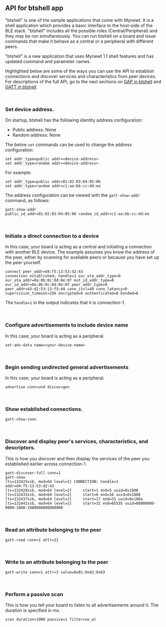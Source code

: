 ## API for btshell app

"btshell" is one of the sample applications that come with Mynewt. It is a shell application which provides a basic interface to the host-side of the BLE stack. "btshell" includes all the possible roles (Central/Peripheral) and they may be run simultaneously. You can run btshell on a board and issue commands that make it behave as a central or a peripheral with different peers. 

"btshell" is a new application that uses Mynewt 1.1 shell features and has updated command and parameter names.

Highlighted below are some of the ways you can use the API to establish connections and discover services and characteristics from peer devices. For descriptions of the full API, go to the next sections on [GAP in btshell](btshell_GAP.md) and [GATT in btshell](btshell_GATT.md).

<br>

### Set device address.

On startup, btshell has the following identity address configuration:

* Public address: None
* Random address: None

The below `set` commands can be used to change the address configuration:

```
set addr_type=public addr=<device-address>
set addr_type=random addr=<device-address>
```

For example:

```
set addr_type=public addr=01:02:03:04:05:06
set addr_type=random addr=c1:aa:bb:cc:dd:ee
```

The address configuration can be viewed with the `gatt-show-addr` command, as follows:

```
gatt-show-addr
public_id_addr=01:02:03:04:05:06 random_id_addr=c1:aa:bb:cc:dd:ee
```

<br>

### Initiate a direct connection to a device

In this case, your board is acting as a central and initiating a connection with another BLE device. The example assumes you know the address of the peer, either by scanning for available peers or because you have set up the peer yourself.

```hl_lines="1"
connect peer_addr=d4:f5:13:53:d2:43
connection established; handle=1 our_ota_addr_type=0 our_ota_addr=0a:0b:0c:0d:0e:0f out_id_addr_type=0 our_id_addr=0a:0b:0c:0d:0e:0f peer_addr_type=0 peer_addr=43:d2:53:13:f5:d4 conn_itvl=40 conn_latency=0 supervision_timeout=256 encrypted=0 authenticated=0 bonded=0
```

The `handle=1` in the output indicates that it is connection-1.

<br>

### Configure advertisements to include device name 

In this case, your board is acting as a peripheral. 

```
set-adv-data name=<your-device-name>
```

<br>

### Begin sending undirected general advertisements

In this case, your board is acting as a peripheral. 

```
advertise conn=und discov=gen
```

<br>

### Show established connections.

```
gatt-show-conn
```

<br>

### Discover and display peer's services, characteristics, and descriptors.

This is how you discover and then display the services of the peer you established earlier across connection-1.

```hl_lines="1 2"
gatt-discover-full conn=1
gatt-show
[ts=132425ssb, mod=64 level=2] CONNECTION: handle=1 addr=d4:f5:13:53:d2:43
[ts=132428ssb, mod=64 level=2]     start=1 end=5 uuid=0x1800
[ts=132433ssb, mod=64 level=2]     start=6 end=16 uuid=0x1808
[ts=132437ssb, mod=64 level=2]     start=17 end=31 uuid=0x180a
[ts=132441ssb, mod=64 level=2]     start=32 end=65535 uuid=00000000-0000-1000-1000000000000000
```

<br>

### Read an attribute belonging to the peer

```
gatt-read conn=1 attr=21
```

<br>

### Write to an attribute belonging to the peer

```
gatt-write conn=1 attr=3 value=0x01:0x02:0x03
```

<br>

### Perform a passive scan

This is how you tell your board to listen to all advertisements around it. The duration is specified in ms.

```
scan duration=1000 passive=1 filter=no_wl
```

